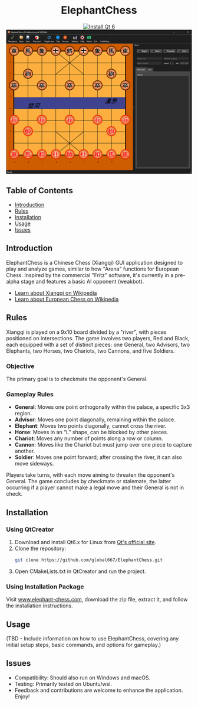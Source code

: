 <div align="center">
   
# ElephantChess
[![Install Qt 6](https://github.com/global667/ElephantChess/actions/workflows/installqt6.yml/badge.svg)](https://github.com/global667/ElephantChess/actions/workflows/installqt6.yml) 
![Screenshot](Screenshot.png)

</div>

## Table of Contents
- [Introduction](#introduction)
- [Rules](#rules)
- [Installation](#installation)
- [Usage](#usage)
- [Issues](#issues)

## Introduction
ElephantChess is a Chinese Chess (Xiangqi) GUI application designed to play and analyze games, similar to how "Arena" functions for European Chess. Inspired by the commercial "Fritz" software, it's currently in a pre-alpha stage and features a basic AI opponent (weakbot).

- [Learn about Xiangqi on Wikipedia](https://en.wikipedia.org/wiki/Xiangqi)
- [Learn about European Chess on Wikipedia](https://en.wikipedia.org/wiki/Chess)

## Rules
Xiangqi is played on a 9x10 board divided by a "river", with pieces positioned on intersections. The game involves two players, Red and Black, each equipped with a set of distinct pieces: one General, two Advisors, two Elephants, two Horses, two Chariots, two Cannons, and five Soldiers.

### Objective
The primary goal is to checkmate the opponent's General.

### Gameplay Rules
- **General**: Moves one point orthogonally within the palace, a specific 3x3 region.
- **Advisor**: Moves one point diagonally, remaining within the palace.
- **Elephant**: Moves two points diagonally, cannot cross the river.
- **Horse**: Moves in an “L” shape, can be blocked by other pieces.
- **Chariot**: Moves any number of points along a row or column.
- **Cannon**: Moves like the Chariot but must jump over one piece to capture another.
- **Soldier**: Moves one point forward; after crossing the river, it can also move sideways.

Players take turns, with each move aiming to threaten the opponent's General. The game concludes by checkmate or stalemate, the latter occurring if a player cannot make a legal move and their General is not in check.

## Installation

### Using QtCreator
1. Download and install Qt6.x for Linux from [Qt's official site](https://www.qt.io/download-open-source).
2. Clone the repository:
   ```bash
   git clone https://github.com/global667/ElephantChess.git
   ```
3. Open CMakeLists.txt in QtCreator and run the project.

### Using Installation Package

Visit www.elephant-chess.com, download the zip file, extract it, and follow the installation instructions.

## Usage

(TBD - Include information on how to use ElephantChess, covering any initial setup steps, basic commands, and options for gameplay.)

## Issues

- Compatibility: Should also run on Windows and macOS.
- Testing: Primarily tested on Ubuntu/wsl.
- Feedback and contributions are welcome to enhance the application. Enjoy!
